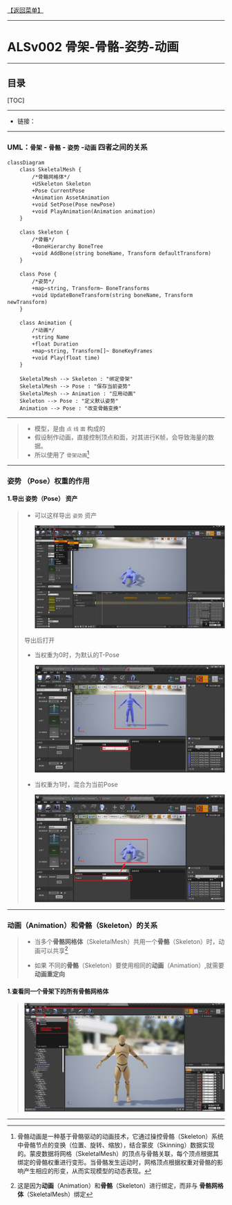 [【返回菜单】](../ALS_Menu.md)

------

# ALSv002 骨架-骨骼-姿势-动画

------

## 目录

[TOC]

------

- 链接：



------

### UML：`骨架` - `骨骼` - `姿势` -`动画` 四者之间的关系

```mermaid
classDiagram
    class SkeletalMesh {
        /*骨骼网格体*/
        +USkeleton Skeleton
        +Pose CurrentPose
        +Animation AssetAnimation
        +void SetPose(Pose newPose)
        +void PlayAnimation(Animation animation)
    }
    
    class Skeleton {
        /*骨骼*/
        +BoneHierarchy BoneTree
        +void AddBone(string boneName, Transform defaultTransform)
    }
    
    class Pose {
        /*姿势*/
        +map~string, Transform~ BoneTransforms
        +void UpdateBoneTransform(string boneName, Transform newTransform)
    }
    
    class Animation {
        /*动画*/
        +string Name
        +float Duration
        +map~string, Transform[]~ BoneKeyFrames
        +void Play(float time)
    }

    SkeletalMesh --> Skeleton : "绑定骨架"
    SkeletalMesh --> Pose : "保存当前姿势"
    SkeletalMesh --> Animation : "应用动画"
    Skeleton --> Pose : "定义默认姿势"
    Animation --> Pose : "改变骨骼变换"
```

------

> - 模型，是由 `点` `线` `面` 构成的
> - 假设制作动画，直接控制顶点和面，对其进行K帧，会导致海量的数据。
> - 所以使用了 `骨架动画`[^1]

------

### 姿势 （Pose）权重的作用

#### 1.导出 姿势（Pose） 资产

> - 可以这样导出 `姿势` 资产
>
>   ![image-20250102171539670](./Image/ALSv002/image-20250102171539670.png)
>
> 导出后打开
>
> - 当权重为0时，为默认的T-Pose
>
>   ![image-20250102171720148](./Image/ALSv002/image-20250102171720148.png)
>
> - 当权重为1时，混合为当前Pose
>
>   ![image-20250102171812747](./Image/ALSv002/image-20250102171812747.png)

------

### **动画**（Animation）和**骨骼**（Skeleton）的关系

> - 当多个**骨骼网格体**（SkeletalMesh）共用一个**骨骼**（Skeleton）时，动画可以共享[^2]
>
>  - 如果 不同的**骨骼**（Skeleton）要使用相同的**动画**（Animation）,就需要 **动画重定向**

#### 1.查看同一个骨架下的所有骨骼网格体

> ![image-20250102173242922](./Image/ALSv002/image-20250102173242922.png)

------

[^1]: 骨骼动画是一种基于骨骼驱动的动画技术，它通过操控骨骼（Skeleton）系统中骨骼节点的变换（位置、旋转、缩放），结合蒙皮（Skinning）数据实现的。蒙皮数据将网格（SkeletalMesh）的顶点与骨骼关联，每个顶点根据其绑定的骨骼权重进行变形。当骨骼发生运动时，网格顶点根据权重对骨骼的影响产生相应的形变，从而实现模型的动态表现。
[^2]: 这是因为**动画**（Animation）和**骨骼**（Skeleton）进行绑定，而非与 **骨骼网格体**（SkeletalMesh）绑定
